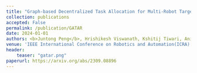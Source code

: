 ```yaml
---
title: "Graph-based Decentralized Task Allocation for Multi-Robot Target Localization"
collection: publications
accepted: False
permalink: /publication/GATAR
date: 2024-01-01
authors: <b>Juntong Peng</b>, Hrishikesh Viswanath, Kshitij Tiwari, Aniket Bera 
venue: 'IEEE International Conference on Robotics and Automation(ICRA)'
header:
    teaser: "gatar.png"
paperurl: https://arxiv.org/abs/2309.08896
---
```

